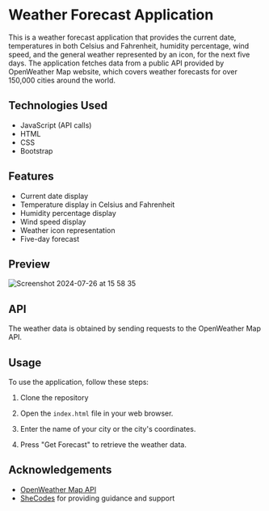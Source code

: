 # Weather Forecast Application

This is a weather forecast application that provides the current date, temperatures in both Celsius and Fahrenheit, humidity percentage, wind speed, and the general weather represented by an icon, for the next five days. 
The application fetches data from a public API provided by OpenWeather Map website, which covers weather forecasts for over 150,000 cities around the world.

## Technologies Used

- JavaScript (API calls)
- HTML
- CSS
- Bootstrap

## Features

- Current date display
- Temperature display in Celsius and Fahrenheit
- Humidity percentage display
- Wind speed display
- Weather icon representation
- Five-day forecast

## Preview

![Screenshot 2024-07-26 at 15 58 35](https://github.com/user-attachments/assets/36fff63b-09f1-485d-90d6-84c8b2c3a3e8)

## API

The weather data is obtained by sending requests to the OpenWeather Map API. 

## Usage

To use the application, follow these steps:

1. Clone the repository

2. Open the `index.html` file in your web browser.

3. Enter the name of your city or the city's coordinates.

4. Press "Get Forecast" to retrieve the weather data.

## Acknowledgements

- [OpenWeather Map API](https://openweathermap.org)
- [SheCodes](https://www.shecodes.io) for providing guidance and support 

